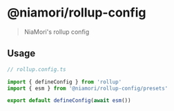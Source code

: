 # @niamori/rollup-config

> NiaMori's rollup config

## Usage

```typescript
// rollup.config.ts

import { defineConfig } from 'rollup'
import { esm } from '@niamori/rollup-config/presets'

export default defineConfig(await esm())
```
